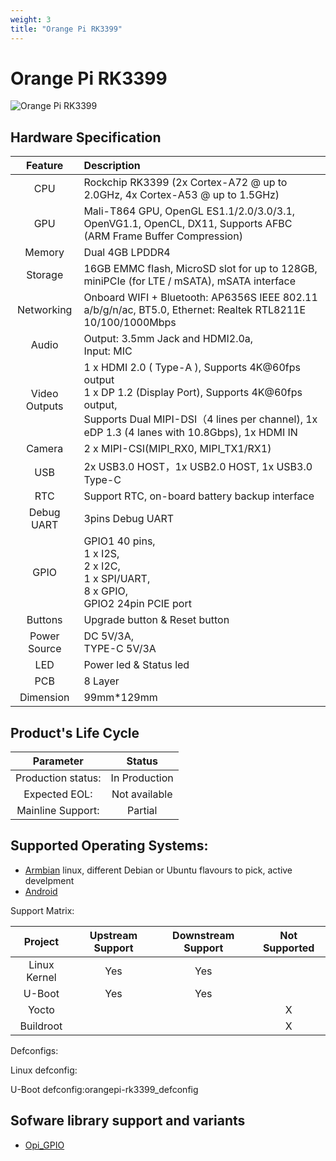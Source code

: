 ```yaml
---
weight: 3
title: "Orange Pi RK3399"
---
```


<!-- Board Official Name -->
# Orange Pi RK3399

<!-- Image, prefer raw ones with no comments or marks -->

![Orange Pi RK3399](/images/opiRK3399.jpg "Orange Pi RK3399")



<!-- Hardware description, taken from the OPI product page-->
## Hardware Specification
|Feature|Description|
|:--:|:-- |
|CPU | Rockchip RK3399 (2x Cortex-A72 @ up to 2.0GHz, 4x Cortex-A53 @ up to 1.5GHz) |
|GPU | Mali-T864 GPU, OpenGL ES1.1/2.0/3.0/3.1, OpenVG1.1, OpenCL, DX11, Supports AFBC (ARM Frame Buffer Compression)|
|Memory| Dual 4GB LPDDR4 |
| Storage | 16GB EMMC flash, MicroSD slot for up to 128GB, miniPCIe (for LTE / mSATA), mSATA interface   |
|Networking | Onboard WIFI + Bluetooth: AP6356S IEEE 802.11 a/b/g/n/ac, BT5.0, Ethernet: Realtek RTL8211E 10/100/1000Mbps|
|Audio | Output: 3.5mm Jack and HDMI2.0a,<br> Input: MIC|
|Video Outputs | 1 x HDMI 2.0 ( Type-A ), Supports 4K@60fps output<br> 1 x DP 1.2 (Display Port), Supports 4K@60fps output,<br> Supports Dual MIPI-DSI（4 lines per channel), 1x eDP 1.3 (4 lanes with 10.8Gbps), 1x HDMI IN |
|Camera | 2 x MIPI-CSI(MIPI_RX0, MIPI_TX1/RX1) |
|USB | 2x USB3.0 HOST，1x USB2.0 HOST, 1x USB3.0 Type-C|
|RTC | Support RTC, on-board battery backup interface |
|Debug UART | 3pins Debug UART |
|GPIO | GPIO1 40 pins,<br> 1 x I2S,<br> 2 x I2C,<br> 1 x SPI/UART,<br> 8 x GPIO,<br> GPIO2 24pin PCIE port|
|Buttons | Upgrade button & Reset button|
|Power Source | DC 5V/3A,<br> TYPE-C 5V/3A|
|LED | Power led & Status led|
|PCB | 8 Layer|
|Dimension| 99mm*129mm  |


<!--  OEM data (must be coordinated/configrmed with Orange Pi)-->
## Product's Life Cycle

| Parameter | Status  |
|:--:|:--:|
| Production status: | In Production |
| Expected EOL: | Not available |
| Mainline Support:| Partial |

<!-- OS Support with links to the download page if possible -->
## Supported Operating Systems: 

- [Armbian](https://www.armbian.com/orange-pi-4/) linux, different Debian or Ubuntu flavours to pick, active develpment
- [Android](#)


Support Matrix: 

| Project |  Upstream Support | Downstream Support | Not Supported | 
|:--:|:--:|:--:|:--:|
| Linux Kernel | Yes | Yes | | 
|U-Boot| Yes | Yes||
| Yocto| | | X |
|Buildroot| | |X|

Defconfigs: 
    
Linux defconfig:

U-Boot defconfig:orangepi-rk3399_defconfig

<!-- Specific Library support (always with the link to the lib code) -->
## Sofware library support and variants
- [Opi_GPIO](https://github.com/user_/lib_)